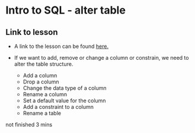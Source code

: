 # Intro to SQL - alter table

## Link to lesson 

- A link to the lesson can be found [here.](https://ait.instructure.com/courses/3520/pages/intro-to-sql?module_item_id=272778)


- If we want to add, remove or change a column or constrain, we need to alter the table structure. 


	- Add a column 
	- Drop a column 
	- Change the data type of a column 
	- Rename a column 
	- Set a default value for the column 
	- Add a constraint to a column 
	- Rename a table

not finished 3 mins
